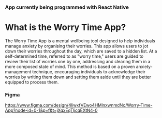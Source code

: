 ### App currently being programmed with React Native

# What is the Worry Time App?

The Worry Time App is a mental wellbeing tool designed to help individuals manage anxiety by organising their worries. This app allows users to jot down their worries throughout the day, which are saved to a hidden list. At a self-determined time, referred to as "worry time," users are guided to review their list of worries one by one, addressing and clearing them in a more composed state of mind. This method is based on a proven anxiety-management technique, encouraging individuals to acknowledge their worries by writing them down and setting them aside until they are better equipped to process them.

### Figma
https://www.figma.com/design/4liwxfVEwo4HMlnxwnmdNc/Worry-Time-App?node-id=0-1&p=f&t=jXqxEqTljcqEXtN4-0
